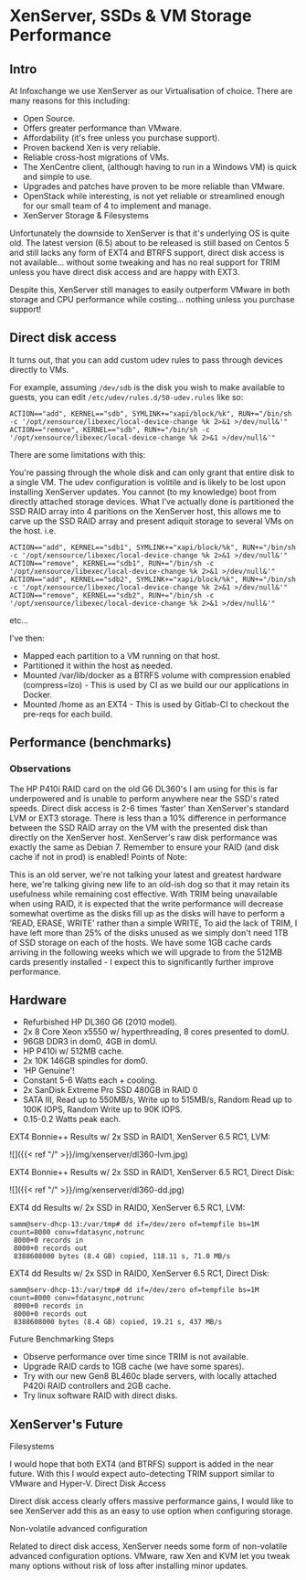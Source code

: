 # XenServer, SSDs & VM Storage Performance


## Intro

At Infoxchange we use XenServer as our Virtualisation of choice.
There are many reasons for this including:

* Open Source.
* Offers greater performance than VMware.
* Affordability (it's free unless you purchase support).
* Proven backend Xen is very reliable.
* Reliable cross-host migrations of VMs.
* The XenCentre client, (although having to run in a Windows VM) is quick and simple to use.
* Upgrades and patches have proven to be more reliable than VMware.
* OpenStack while interesting, is not yet reliable or streamlined enough for our small team of 4 to implement and manage.
* XenServer Storage & Filesystems

Unfortunately the downside to XenServer is that it's underlying OS is quite old.
The latest version (6.5) about to be released is still based on Centos 5 and still lacks any form of EXT4 and BTRFS support, direct disk access is not available… without some tweaking and has no real support for TRIM unless you have direct disk access and are happy with EXT3.

Despite this, XenServer still manages to easily outperform VMware in both storage and CPU performance while costing… nothing unless you purchase support!

## Direct disk access

It turns out, that you can add custom udev rules to pass through devices directly to VMs.

For example, assuming `/dev/sdb` is the disk you wish to make available to guests, you can edit `/etc/udev/rules.d/50-udev.rules` like so:

```shell
ACTION=="add", KERNEL=="sdb", SYMLINK+="xapi/block/%k", RUN+="/bin/sh -c '/opt/xensource/libexec/local-device-change %k 2>&1 >/dev/null&'"
ACTION=="remove", KERNEL=="sdb", RUN+="/bin/sh -c '/opt/xensource/libexec/local-device-change %k 2>&1 >/dev/null&'"
```

There are some limitations with this:

You're passing through the whole disk and can only grant that entire disk to a single VM.
The udev configuration is volitile and is likely to be lost upon installing XenServer updates.
You cannot (to my knowledge) boot from directly attached storage devices.
What I've actually done is partitioned the SSD RAID array into 4 paritions on the XenServer host, this allows me to carve up the SSD RAID array and present adiquit storage to several VMs on the host.
i.e.

```shell
ACTION=="add", KERNEL=="sdb1", SYMLINK+="xapi/block/%k", RUN+="/bin/sh -c '/opt/xensource/libexec/local-device-change %k 2>&1 >/dev/null&'"
ACTION=="remove", KERNEL=="sdb1", RUN+="/bin/sh -c '/opt/xensource/libexec/local-device-change %k 2>&1 >/dev/null&'"
ACTION=="add", KERNEL=="sdb2", SYMLINK+="xapi/block/%k", RUN+="/bin/sh -c '/opt/xensource/libexec/local-device-change %k 2>&1 >/dev/null&'"
ACTION=="remove", KERNEL=="sdb2", RUN+="/bin/sh -c '/opt/xensource/libexec/local-device-change %k 2>&1 >/dev/null&'"
```

etc…

I've then:

* Mapped each partition to a VM running on that host.
* Partitioned it within the host as needed.
* Mounted /var/lib/docker as a BTRFS volume with compression enabled (compress=lzo) - This is used by CI as we build our our applications in Docker.
* Mounted /home as an EXT4 - This is used by Gitlab-CI to checkout the pre-reqs for each build.

## Performance (benchmarks)

### Observations

The HP P410i RAID card on the old G6 DL360's I am using for this is far underpowered and is unable to perform anywhere near the SSD's rated speeds.
Direct disk access is 2-6 times ‘faster' than XenServer's standard LVM or EXT3 storage.
There is less than a 10% difference in performance between the SSD RAID array on the VM with the presented disk than directly on the XenServer host.
XenServer's raw disk performance was exactly the same as Debian 7.
Remember to ensure your RAID (and disk cache if not in prod) is enabled!
Points of Note:

This is an old server, we're not talking your latest and greatest hardware here, we're talking giving new life to an old-ish dog so that it may retain its usefulness while remaining cost effective.
With TRIM being unavailable when using RAID, it is expected that the write performance will decrease somewhat overtime as the disks fill up as the disks will have to perform a ‘READ, ERASE, WRITE' rather than a simple WRITE, To aid the lack of TRIM, I have left more than 25% of the disks unused as we simply don't need 1TB of SSD storage on each of the hosts.
We have some 1GB cache cards arriving in the following weeks which we will upgrade to from the 512MB cards presently installed - I expect this to significantly further improve performance.

## Hardware

* Refurbished HP DL360 G6 (2010 model).
* 2x 8 Core Xeon x5550 w/ hyperthreading, 8 cores presented to domU.
* 96GB DDR3 in dom0, 4GB in domU.
* HP P410i w/ 512MB cache.
* 2x 10K 146GB spindles for dom0.
* ‘HP Genuine'!
* Constant 5-6 Watts each + cooling.
* 2x SanDisk Extreme Pro SSD 480GB in RAID 0
* SATA III, Read up to 550MB/s, Write up to 515MB/s, Random Read up to 100K IOPS, Random Write up to 90K IOPS.
* 0.15-0.2 Watts peak each.

EXT4 Bonnie++ Results w/ 2x SSD in RAID1, XenServer 6.5 RC1, LVM:

![]({{< ref "/" >}}/img/xenserver/dl360-lvm.jpg)

EXT4 Bonnie++ Results w/ 2x SSD in RAID1, XenServer 6.5 RC1, Direct Disk:

![]({{< ref "/" >}}/img/xenserver/dl360-dd.jpg)

EXT4 dd Results w/ 2x SSD in RAID0, XenServer 6.5 RC1, LVM:

```shell
samm@serv-dhcp-13:/var/tmp# dd if=/dev/zero of=tempfile bs=1M count=8000 conv=fdatasync,notrunc
 8000+0 records in
 8000+0 records out
 8388608000 bytes (8.4 GB) copied, 118.11 s, 71.0 MB/s
```

EXT4 dd Results w/ 2x SSD in RAID0, XenServer 6.5 RC1, Direct Disk:

```shell
samm@serv-dhcp-13:/var/tmp# dd if=/dev/zero of=tempfile bs=1M count=8000 conv=fdatasync,notrunc
 8000+0 records in
 8000+0 records out
 8388608000 bytes (8.4 GB) copied, 19.21 s, 437 MB/s
```

Future Benchmarking Steps

* Observe performance over time since TRIM is not available.
* Upgrade RAID cards to 1GB cache (we have some spares).
* Try with our new Gen8 BL460c blade servers, with locally attached P420i RAID controllers and 2GB cache.
* Try linux software RAID with direct disks.

## XenServer's Future

Filesystems

I would hope that both EXT4 (and BTRFS) support is added in the near future.
With this I would expect auto-detecting TRIM support similar to VMware and Hyper-V.
Direct Disk Access

Direct disk access clearly offers massive performance gains, I would like to see XenServer add this as an easy to use option when configuring storage.

Non-volatile advanced configuration

Related to direct disk access, XenServer needs some form of non-volatile advanced configuration options.
VMware, raw Xen and KVM let you tweak many options without risk of loss after installing minor updates.

